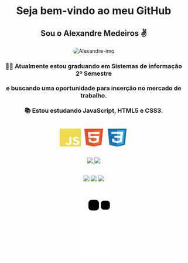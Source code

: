 <div align="center">  <h1> Seja bem-vindo ao meu GitHub </h1> </div>

<div align="center"> <h2> Sou o Alexandre Medeiros ✌️ </h2> <img align="center" alt="Alexandre-img" height="150" style="border-radius:50px;" src="https://user-images.githubusercontent.com/94659875/173669063-3b05f0c4-6de8-4446-aa0b-5cd1ab0d1015.png">
 </div>
<div align="center"> 
 <h3> 🧑‍🎓 Atualmente estou graduando em Sistemas de informação 2º Semestre
<br> <br>
e buscando uma oportunidade para inserção no mercado de trabalho.
<br> <br>
📚 Estou estudando JavaScript, HTML5 e CSS3.
</div>

<div align="center"><br>
  <img align="center" alt="Alexandre-Js" height="50" width="60" src="https://raw.githubusercontent.com/devicons/devicon/master/icons/javascript/javascript-plain.svg">
  <img align="center" alt="Alexandre-HTML" height="50" width="60" src="https://raw.githubusercontent.com/devicons/devicon/master/icons/html5/html5-original.svg">
  <img align="center" alt="Alexandre-CSS" height="50" width="60" src="https://raw.githubusercontent.com/devicons/devicon/master/icons/css3/css3-original.svg">
</div>

##

<div align="center">
  <a href="https://github.com/AlexandreMSJR">
  <img height="180em" src="https://github-readme-stats.vercel.app/api?username=AlexandreMSJR&show_icons=true&theme=dracula&include_all_commits=true&count_private=true"/>
  <img height="180em" src="https://github-readme-stats.vercel.app/api/top-langs/?username=AlexandreMSJR&layout=compact&langs_count=7&theme=dracula"/>
</div>

##
 
<div align="center">
  <a href="https://instagram.com/alexandremsjr" target="_blank"><img src="https://img.shields.io/badge/-Instagram-%23E4405F?style=for-the-badge&logo=instagram&logoColor=white" target="_blank"></a>
  <a href = "mailto:alexandremedeirosjunior@gmail.com"><img src="https://img.shields.io/badge/-Gmail-%23333?style=for-the-badge&logo=gmail&logoColor=white" target="_blank"></a>
  <a href="https://www.linkedin.com/in/alexandre-medeiros-dos-santos-junior-83b820a4/" target="_blank"><img src="https://img.shields.io/badge/-LinkedIn-%230077B5?style=for-the-badge&logo=linkedin&logoColor=white" target="_blank"></a> 
  
 ![snake gif](https://github.com/AlexandreMSJR/AlexandreMSJR/blob/output/github-contribution-grid-snake.svg)
  
  </div>
